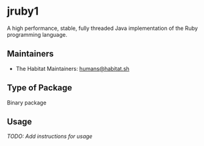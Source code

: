 # jruby1

A high performance, stable, fully threaded Java implementation of the Ruby programming language.

## Maintainers

* The Habitat Maintainers: <humans@habitat.sh>

## Type of Package

Binary package

## Usage

*TODO: Add instructions for usage*
